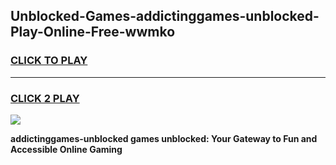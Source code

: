 
## Unblocked-Games-addictinggames-unblocked-Play-Online-Free-wwmko
<h3>
<a href="https://premium76.site?title=addictinggames-unblocked&ref=26A">CLICK TO PLAY</a></h3>
<hr>

<h3>
<a href="https://premium76.site?title=addictinggames-unblocked&ref=26A">CLICK 2 PLAY</a>
  
</h3>

<a href="https://premium76.site?title=addictinggames-unblocked&ref=26A"><img src="https://clearcache.store/games.png"></a>


**addictinggames-unblocked games unblocked: Your Gateway to Fun and Accessible Online Gaming**
